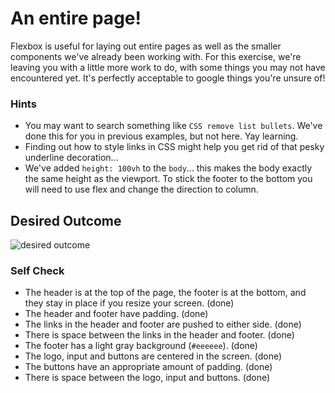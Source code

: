 # An entire page!

Flexbox is useful for laying out entire pages as well as the smaller components we've already been working with. For this exercise, we're leaving you with a little more work to do, with some things you may not have encountered yet. It's perfectly acceptable to google things you're unsure of!

### Hints
- You may want to search something like `CSS remove list bullets`.  We've done this for you in previous examples, but not here. Yay learning.
- Finding out how to style links in CSS might help you get rid of that pesky underline decoration...
- We've added `height: 100vh` to the `body`... this makes the body exactly the same height as the viewport. To stick the footer to the bottom you will need to use flex and change the direction to column.

## Desired Outcome
![desired outcome](./desired-outcome.png)

### Self Check

- The header is at the top of the page, the footer is at the bottom, and they stay in place if you resize your screen. (done)
- The header and footer have padding. (done)
- The links in the header and footer are pushed to either side. (done)
- There is space between the links in the header and footer. (done)
- The footer has a light gray background (`#eeeeee`). (done)
- The logo, input and buttons are centered in the screen. (done)
- The buttons have an appropriate amount of padding. (done)
- There is space between the logo, input and buttons. (done)
